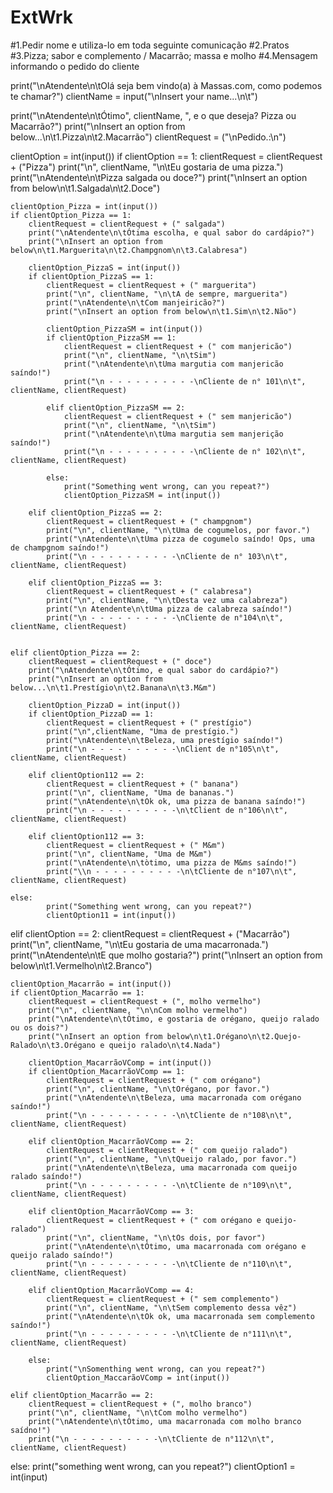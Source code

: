 # ExtWrk

#1.Pedir nome e utiliza-lo em toda seguinte comunicação
#2.Pratos
#3.Pizza; sabor e complemento / Macarrão; massa e molho
#4.Mensagem informando o pedido do cliente



print("\nAtendente\n\tOlá seja bem vindo(a) à Massas.com, como podemos te chamar?")
clientName = input("\nInsert your name...\n\t")

print("\nAtendente\n\tÓtimo", clientName, ", e o que deseja? Pizza ou Macarrão?")
print("\nInsert an option from below...\n\t1.Pizza\n\t2.Macarrão")
clientRequest = ("\nPedido.:\n")

clientOption = int(input())
if clientOption == 1:
    clientRequest = clientRequest + ("Pizza")
    print("\n", clientName, "\n\tEu gostaria de uma pizza.")
    print("\nAtendente\n\tPizza salgada ou doce?")
    print("\nInsert an option from below\n\t1.Salgada\n\t2.Doce")
    
    clientOption_Pizza = int(input())
    if clientOption_Pizza == 1:
        clientRequest = clientRequest + (" salgada")
        print("\nAtendente\n\tÓtima escolha, e qual sabor do cardápio?")
        print("\nInsert an option from below\n\t1.Marguerita\n\t2.Champgnom\n\t3.Calabresa")
        
        clientOption_PizzaS = int(input())
        if clientOption_PizzaS == 1:
            clientRequest = clientRequest + (" marguerita")
            print("\n", clientName, "\n\tA de sempre, marguerita")
            print("\nAtendente\n\tCom manjeiricão?")
            print("\nInsert an option from below\n\t1.Sim\n\t2.Não")
            
            clientOption_PizzaSM = int(input())
            if clientOption_PizzaSM == 1:
                clientRequest = clientRequest + (" com manjericão")
                print("\n", clientName, "\n\tSim")
                print("\nAtendente\n\tUma margutia com manjericão saíndo!")
                print("\n - - - - - - - - - -\nCliente de n° 101\n\t", clientName, clientRequest)
            
            elif clientOption_PizzaSM == 2:
                clientRequest = clientRequest + (" sem manjericão")
                print("\n", clientName, "\n\tSim")
                print("\nAtendente\n\tUma margutia sem manjerição saíndo!")
                print("\n - - - - - - - - - -\nCliente de n° 102\n\t", clientName, clientRequest)
            
            else:
                print("Something went wrong, can you repeat?")
                clientOption_PizzaSM = int(input())

        elif clientOption_PizzaS == 2:
            clientRequest = clientRequest + (" champgnom")
            print("\n", clientName, "\n\tUma de cogumelos, por favor.")
            print("\nAtendente\n\tUma pizza de cogumelo saíndo! Ops, uma de champgnom saíndo!")
            print("\n - - - - - - - - - -\nCliente de n° 103\n\t", clientName, clientRequest)
        
        elif clientOption_PizzaS == 3:
            clientRequest = clientRequest + (" calabresa")
            print("\n", clientName, "\n\tDesta vez uma calabreza")
            print("\n Atendente\n\tUma pizza de calabreza saíndo!")
            print("\n - - - - - - - - - -\nCliente de n°104\n\t", clientName, clientRequest)
            
        
    elif clientOption_Pizza == 2:
        clientRequest = clientRequest + (" doce")
        print("\nAtendente\n\tÓtimo, e qual sabor do cardápio?")
        print("\nInsert an option from below...\n\t1.Prestígio\n\t2.Banana\n\t3.M&m")
      
        clientOption_PizzaD = int(input())
        if clientOption_PizzaD == 1:
            clientRequest = clientRequest + (" prestígio")
            print("\n",clientName, "Uma de prestígio.")
            print("\nAtendente\n\tBeleza, uma prestígio saíndo!")
            print("\n - - - - - - - - - -\nClient de n°105\n\t", clientName, clientRequest)
          
        elif clientOption112 == 2:
            clientRequest = clientRequest + (" banana")
            print("\n", clientName, "Uma de bananas.")
            print("\nAtendente\n\tOk ok, uma pizza de banana saíndo!")
            print("\n - - - - - - - - - -\n\tClient de n°106\n\t", clientName, clientRequest)

        elif clientOption112 == 3:
            clientRequest = clientRequest + (" M&m")
            print("\n", clientName, "Uma de M&m")
            print("\nAtendente\n\tòtimo, uma pizza de M&ms saíndo!")
            print("\\n - - - - - - - - - -\n\tCliente de n°107\n\t", clientName, clientRequest)
                
    else:
            print("Something went wrong, can you repeat?")
            clientOption11 = int(input())

elif clientOption == 2:
    clientRequest = clientRequest + ("Macarrão")
    print("\n", clientName, "\n\tEu gostaria de uma macarronada.")
    print("\nAtendente\n\tE que molho gostaria?")
    print("\nInsert an option from below\n\t1.Vermelho\n\t2.Branco")
    
    clientOption_Macarrão = int(input())
    if clientOption_Macarrão == 1:
        clientRequest = clientRequest + (", molho vermelho")
        print("\n", clientName, "\n\nCom molho vermelho")
        print("\nAtendente\n\tÓtimo, e gostaria de orégano, queijo ralado ou os dois?")
        print("\nInsert an option from below\n\t1.Orégano\n\t2.Quejo-Ralado\n\t3.Orégano e queijo ralado\n\t4.Nada")

        clientOption_MacarrãoVComp = int(input())
        if clientOption_MacarrãoVComp == 1:
            clientRequest = clientRequest + (" com orégano")
            print("\n", clientName, "\n\tOrégano, por favor.")
            print("\nAtendente\n\tBeleza, uma macarronada com orégano saíndo!")
            print("\n - - - - - - - - - -\n\tCliente de n°108\n\t", clientName, clientRequest)
        
        elif clientOption_MacarrãoVComp == 2:
            clientRequest = clientRequest + (" com queijo ralado")
            print("\n", clientName, "\n\tQueijo ralado, por favor.")
            print("\nAtendente\n\tBeleza, uma macarronada com queijo ralado saíndo!")
            print("\n - - - - - - - - - -\n\tCliente de n°109\n\t", clientName, clientRequest)

        elif clientOption_MacarrãoVComp == 3:
            clientRequest = clientRequest + (" com orégano e queijo-ralado")
            print("\n", clientName, "\n\tOs dois, por favor")
            print("\nAtendente\n\tÓtimo, uma macarronada com orégano e queijo ralado saíndo!")
            print("\n - - - - - - - - - -\n\tCliente de n°110\n\t", clientName, clientRequest)
        
        elif clientOption_MacarrãoVComp == 4:
            clientRequest = clientRequest + (" sem complemento")
            print("\n", clientName, "\n\tSem complemento dessa vêz")
            print("\nAtendente\n\tOk ok, uma macarronada sem complemento saíndo!")
            print("\n - - - - - - - - - -\n\tCliente de n°111\n\t", clientName, clientRequest)

        else:
            print("\nSomenthing went wrong, can you repeat?")
            clientOption_MaccarãoVComp = int(input())

    elif clientOption_Macarrão == 2:
        clientRequest = clientRequest + (", molho branco")
        print("\n", clientName, "\n\tCom molho vermelho")
        print("\nAtendente\n\tÓtimo, uma macarronada com molho branco saídno!")
        print("\n - - - - - - - - - -\n\tCliente de n°112\n\t", clientName, clientRequest)

else:
    print("something went wrong, can you repeat?")
    clientOption1 = int(input)
